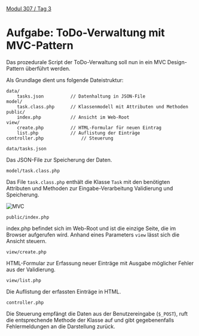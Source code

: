  [Modul 307 / Tag 3](/ilv.307/03-modul-307)
 
# Aufgabe: ToDo-Verwaltung mit MVC-Pattern

Das prozedurale Script der ToDo-Verwaltung soll nun in ein MVC Design-Pattern überführt werden.

Als Grundlage dient uns folgende Dateistruktur:

```
data/
	tasks.json          // Datenhaltung in JSON-File
model/
	task.class.php      // Klassenmodell mit Attributen und Methoden
public/
	index.php           // Ansicht im Web-Root 
view/
	create.php          // HTML-Formular für neuen Eintrag
	list.php            // Auflistung der Einträge
controller.php              // Steuerung
```

`data/tasks.json`

Das JSON-File zur Speicherung der Daten.

`model/task.class.php`

Das File `task.class.php` enthält die Klasse `Task` mit den benötigten Attributen und Methoden zur Eingabe-Verarbeitung Validierung und Speicherung. 

![MVC](/ilv.307/assets/images/uml-class-task.png)


`public/index.php`

index.php befindet sich im Web-Root und ist die einzige Seite, die im Browser aufgerufen wird. Anhand eines Parameters `view` lässt sich die Ansicht steuern.

`view/create.php`

HTML-Formular zur Erfassung neuer Einträge mit Ausgabe möglicher Fehler aus der Validierung.

`view/list.php`

Die Auflistung der erfassten Einträge in HTML.

`controller.php`

Die Steuerung empfängt die Daten aus der Benutzereingabe (`$_POST`), ruft die entsprechende Methode der Klasse auf und gibt gegebenenfalls Fehlermeldungen an die Darstellung zurück.
<!--stackedit_data:
eyJoaXN0b3J5IjpbODY5Mzc2MDE1LC0xNjQ2MjA3MjY3LC05Nz
U2MzQ2OTBdfQ==
-->